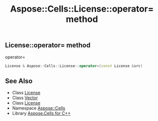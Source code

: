 ﻿---
title: Aspose::Cells::License::operator= method
linktitle: operator=
second_title: Aspose.Cells for C++ API Reference
description: 'Aspose::Cells::License::operator= method. operator= in C++.'
type: docs
weight: 300
url: /cpp/aspose.cells/license/operator_asm/
---
## License::operator= method


operator=

```cpp
License & Aspose::Cells::License::operator=(const License &src)
```

## See Also

* Class [License](../)
* Class [Vector](../../vector/)
* Class [License](../)
* Namespace [Aspose::Cells](../../)
* Library [Aspose.Cells for C++](../../../)
